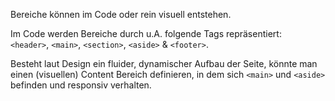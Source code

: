 Bereiche können im Code oder rein visuell entstehen.  

Im Code werden Bereiche durch u.A. folgende Tags repräsentiert:  
`<header>`, `<main>`, `<section>`, `<aside>` & `<footer>`. 

Besteht laut Design ein fluider, dynamischer Aufbau der Seite, könnte man einen (visuellen) Content Bereich definieren, in dem sich `<main>` und `<aside>` befinden und responsiv verhalten. 

